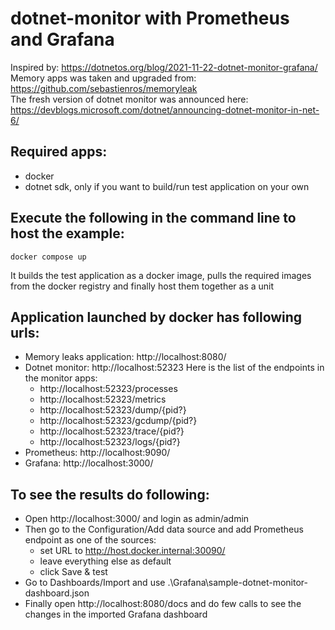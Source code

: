 # dotnet-monitor with Prometheus and Grafana
Inspired by: https://dotnetos.org/blog/2021-11-22-dotnet-monitor-grafana/ </br>
Memory apps was taken and upgraded from: https://github.com/sebastienros/memoryleak </br>
The fresh version of dotnet monitor was announced here: https://devblogs.microsoft.com/dotnet/announcing-dotnet-monitor-in-net-6/

## Required apps:
  * docker
  * dotnet sdk, only if you want to build/run test application on your own

## Execute the following in the command line to host the example:
```
docker compose up
```
It builds the test application as a docker image, pulls the required images from the docker registry and finally host them together as a unit

## Application launched by docker has following urls:
  * Memory leaks application: http://localhost:8080/
  * Dotnet monitor: http://localhost:52323
    Here is the list of the endpoints in the monitor apps:
    * http://localhost:52323/processes
    * http://localhost:52323/metrics
    * http://localhost:52323/dump/{pid?}
    * http://localhost:52323/gcdump/{pid?}
    * http://localhost:52323/trace/{pid?}
    * http://localhost:52323/logs/{pid?}
  * Prometheus: http://localhost:9090/
  * Grafana: http://localhost:3000/

## To see the results do following:
  * Open http://localhost:3000/ and login as admin/admin
  * Then go to the Configuration/Add data source and add Prometheus endpoint as one of the sources:
    * set URL to http://host.docker.internal:30090/
    * leave everything else as default
    * click Save & test
  * Go to Dashboards/Import and use .\Grafana\sample-dotnet-monitor-dashboard.json
  * Finally open http://localhost:8080/docs and do few calls to see the changes in the imported Grafana dashboard